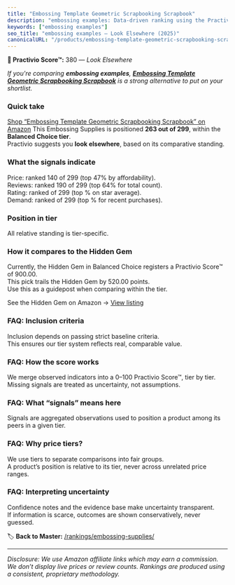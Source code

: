 ```yaml
---
title: "Embossing Template Geometric Scrapbooking Scrapbook"
description: "embossing examples: Data-driven ranking using the Practivio Score™. Positioned by quality, value, demand, findability, momentum."
keywords: ["embossing examples"]
seo_title: "embossing examples — Look Elsewhere (2025)"
canonicalURL: "/products/embossing-template-geometric-scrapbooking-scrapbook-B0F3VXMQKS/"
---
```


**🚫 Practivio Score™:** 380 — _Look Elsewhere_


*If you're comparing **embossing examples**, **[Embossing Template Geometric Scrapbooking Scrapbook](https://www.amazon.com/dp/B0F3VXMQKS?tag=practivio-20)** is a strong alternative to put on your shortlist.*
### Quick take
[Shop “Embossing Template Geometric Scrapbooking Scrapbook” on Amazon](https://www.amazon.com/dp/B0F3VXMQKS?tag=practivio-20)
This Embossing Supplies is positioned **263 out of 299**, within the **Balanced Choice tier**.  
Practivio suggests you **look elsewhere**, based on its comparative standing.

### What the signals indicate
Price: ranked 140 of 299 (top 47% by affordability).  
Reviews: ranked 190 of 299 (top 64% for total count).  
Rating: ranked  of 299 (top % on star average).  
Demand: ranked  of 299 (top % for recent purchases).

### Position in tier
All relative standing is tier-specific.

### How it compares to the Hidden Gem
Currently, the Hidden Gem in Balanced Choice registers a Practivio Score™ of 900.00.  
This pick trails the Hidden Gem by 520.00 points.  
Use this as a guidepost when comparing within the tier.  

See the Hidden Gem on Amazon → [View listing](https://www.amazon.com/dp/B001DKMBTO?tag=practivio-20)

### FAQ: Inclusion criteria
Inclusion depends on passing strict baseline criteria.  
This ensures our tier system reflects real, comparable value.

### FAQ: How the score works
We merge observed indicators into a 0–100 Practivio Score™, tier by tier.  
Missing signals are treated as uncertainty, not assumptions.

### FAQ: What “signals” means here
Signals are aggregated observations used to position a product among its peers in a given tier.

### FAQ: Why price tiers?
We use tiers to separate comparisons into fair groups.  
A product’s position is relative to its tier, never across unrelated price ranges.

### FAQ: Interpreting uncertainty
Confidence notes and the evidence base make uncertainty transparent.  
If information is scarce, outcomes are shown conservatively, never guessed.


🏷️ **Back to Master:** [/rankings/embossing-supplies/](/rankings/embossing-supplies/)

---
_Disclosure: We use Amazon affiliate links which may earn a commission. We don’t display live prices or review counts. Rankings are produced using a consistent, proprietary methodology._
